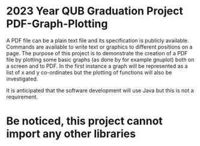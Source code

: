 # 2023 Year QUB Graduation Project PDF-Graph-Plotting
  A PDF file can be a plain text file and its specification is publicly available. Commands are available 
  to write text or graphics to different positions on a page. The purpose of this project is to 
  demonstrate the creation of a PDF file by plotting some basic graphs (as done by for example 
  gnuplot) both on a screen and to PDF. In the first instance a graph will be represented as a list of x 
  and y co-ordinates but the plotting of functions will also be investigated.
  
  It is anticipated that the software development will use Java but this is not a requirement.
  
  # Be noticed, this project cannot import any other libraries
